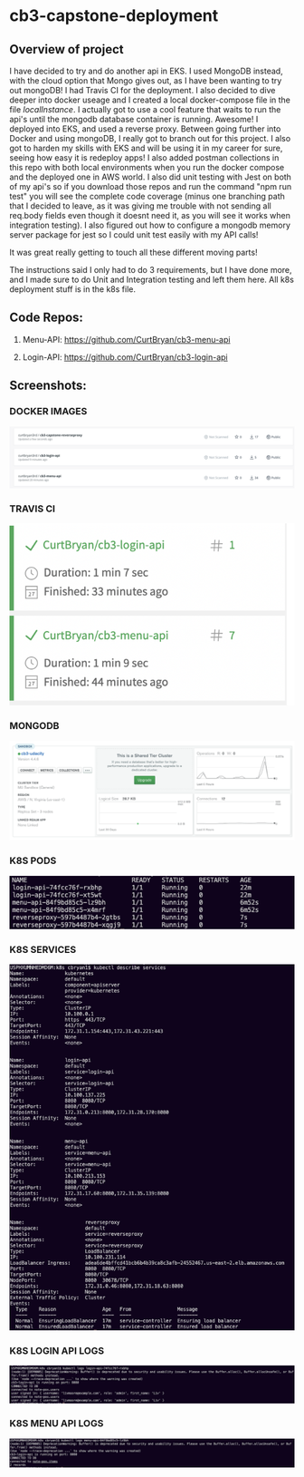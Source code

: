 # cb3-capstone-deployment

## Overview of project
I have decided to try and do another api in EKS. I used MongoDB instead, with the cloud option that Mongo gives out, as I have been wanting to try out mongoDB! I had Travis CI for the deployment. I also decided to dive deeper into docker useage and I created a local docker-compose file in the file *localInstance*. I actually got to use a cool feature that waits to run the api's until the mongodb database container is running. Awesome! I deployed into EKS, and used a reverse proxy. Between going further into Docker and using mongoDB, I really got to branch out for this project. I also got to harden my skills with EKS and will be using it in my career for sure, seeing how easy it is redeploy apps! I also added postman collections in this repo with both local environments when you run the docker compose and the deployed one in AWS world. I also did unit testing with Jest on both of my api's so if you download those repos and run the command "npm run test" you will see the complete code coverage (minus one branching path that I decided to leave, as it was giving me trouble with not sending all req.body fields even though it doesnt need it, as you will see it works when integration testing). I also figured out how to configure a mongodb memory server package for jest so I could unit test easily with my API calls!

It was great really getting to touch all these different moving parts!

The instructions said I only had to do 3 requirements, but I have done more, and I made sure to do Unit and Integration testing and left them here. All k8s deployment stuff is in the k8s file.

## Code Repos: 

1. Menu-API: https://github.com/CurtBryan/cb3-menu-api

1. Login-API: https://github.com/CurtBryan/cb3-login-api

## Screenshots:

### DOCKER IMAGES
![Dockerhub screenshot](screenshots/docker_images.png)

### TRAVIS CI
![Dockerhub screenshot](screenshots/travis_ci.png)

### MONGODB 
![Dockerhub screenshot](screenshots/mongo.png)

### K8S PODS
![Dockerhub screenshot](screenshots/pods.png)

### K8S SERVICES
![Dockerhub screenshot](screenshots/services.png)

### K8S LOGIN API LOGS
![Dockerhub screenshot](screenshots/login-api_logs.png)

### K8S MENU API LOGS
![Dockerhub screenshot](screenshots/menu-api_logs.png)


